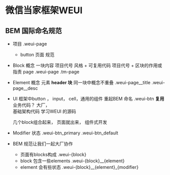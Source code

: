 # 微信当家框架WEUI

## BEM 国际命名规范

- 项目 .weui-page
    - button 页面
规范 
- Block 概念
    一块内容 项目代号 风格 + 可复用代码
    项目代号 + 区块的作用或指责 page
    .weui-page
    .tm-page
- Element 概念
    元素  __header
        块__
    同一块中概念不重叠
    .weui-page__title
    .weui-page__desc
- UI 框架中button ， input， cell，通用的组件
    重起BEM 命名
    .weui-btn  **复用**
    业务代码？
    大厂，  
    基础架构代码  学习WEUI 的源码

    几个block组合起来， 页面就出来， 组件式开发
- Modifier
     状态
     .weui-btn_primary
     .weui-btn_default
- BEM 规范让我们一起大厂协作
    - 页面有blocks构成 .weui-{block}
    - block 包含一些elements .weui-{block}__{element}
    - element 会有些状态 .weui-{block}__{element}_{modifier}